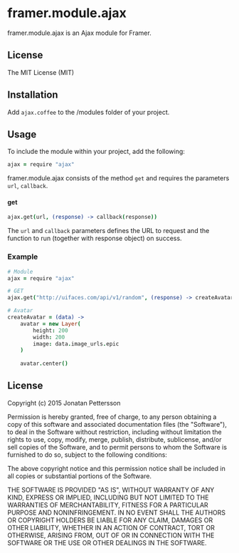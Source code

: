 # framer.module.ajax
framer.module.ajax is an Ajax module for Framer.

## License
The MIT License (MIT)

## Installation
Add ```ajax.coffee``` to the /modules folder of your project.

## Usage
To include the module within your project, add the following:

``` coffeescript
ajax = require "ajax"
```

framer.module.ajax consists of the method ```get``` and requires the parameters ```url```, ```callback```.

#### get
``` coffeescript
ajax.get(url, (response) -> callback(response))
```
The ```url``` and ```callback``` parameters defines the URL to request and the function to run (together with response object) on success.

### Example
``` coffeescript
# Module
ajax = require "ajax"

# GET
ajax.get("http://uifaces.com/api/v1/random", (response) -> createAvatar(response))

# Avatar
createAvatar = (data) ->
	avatar = new Layer(
		height: 200
		width: 200
		image: data.image_urls.epic
	)
	
	avatar.center()
```
## License
Copyright (c) 2015 Jonatan Pettersson

Permission is hereby granted, free of charge, to any person obtaining a copy
of this software and associated documentation files (the "Software"), to deal
in the Software without restriction, including without limitation the rights
to use, copy, modify, merge, publish, distribute, sublicense, and/or sell
copies of the Software, and to permit persons to whom the Software is
furnished to do so, subject to the following conditions:

The above copyright notice and this permission notice shall be included in all
copies or substantial portions of the Software.

THE SOFTWARE IS PROVIDED "AS IS", WITHOUT WARRANTY OF ANY KIND, EXPRESS OR
IMPLIED, INCLUDING BUT NOT LIMITED TO THE WARRANTIES OF MERCHANTABILITY,
FITNESS FOR A PARTICULAR PURPOSE AND NONINFRINGEMENT. IN NO EVENT SHALL THE
AUTHORS OR COPYRIGHT HOLDERS BE LIABLE FOR ANY CLAIM, DAMAGES OR OTHER
LIABILITY, WHETHER IN AN ACTION OF CONTRACT, TORT OR OTHERWISE, ARISING FROM,
OUT OF OR IN CONNECTION WITH THE SOFTWARE OR THE USE OR OTHER DEALINGS IN THE
SOFTWARE.
